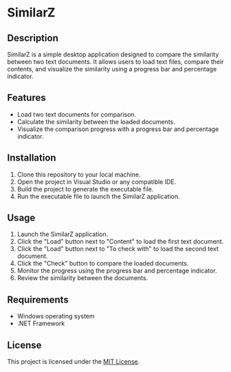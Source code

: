 # SimilarZ

## Description
SimilarZ is a simple desktop application designed to compare the similarity between two text documents. It allows users to load text files, compare their contents, and visualize the similarity using a progress bar and percentage indicator.

## Features
- Load two text documents for comparison.
- Calculate the similarity between the loaded documents.
- Visualize the comparison progress with a progress bar and percentage indicator.

## Installation
1. Clone this repository to your local machine.
2. Open the project in Visual Studio or any compatible IDE.
3. Build the project to generate the executable file.
4. Run the executable file to launch the SimilarZ application.

## Usage
1. Launch the SimilarZ application.
2. Click the "Load" button next to "Content" to load the first text document.
3. Click the "Load" button next to "To check with" to load the second text document.
4. Click the "Check" button to compare the loaded documents.
5. Monitor the progress using the progress bar and percentage indicator.
6. Review the similarity between the documents.

## Requirements
- Windows operating system
- .NET Framework

## License
This project is licensed under the [MIT License](LICENSE).

